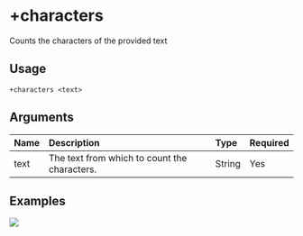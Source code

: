 # +characters
Counts the characters of the provided text

## Usage
```
+characters <text>
```

## Arguments
Name | Description | Type | Required
:-- | :-- | :-- | :--
text | The text from which to count the characters. | String | Yes

## Examples
![](https://user-images.githubusercontent.com/111157596/208255805-c94eff71-fd7b-4d35-8e32-7a5d4218b4de.png)